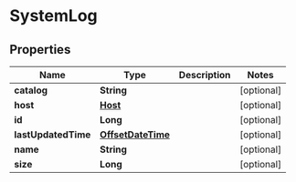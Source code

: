 # SystemLog

## Properties
Name | Type | Description | Notes
------------ | ------------- | ------------- | -------------
**catalog** | **String** |  |  [optional]
**host** | [**Host**](Host.md) |  |  [optional]
**id** | **Long** |  |  [optional]
**lastUpdatedTime** | [**OffsetDateTime**](OffsetDateTime.md) |  |  [optional]
**name** | **String** |  |  [optional]
**size** | **Long** |  |  [optional]
